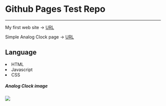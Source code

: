 # Github Pages Test Repo
---

My first web site -> [URL](https://atoy322.github.io/GithubPagesTest)

Simple Analog Clock page -> [URL](https://atoy322.github.io/GithubPagesTest/clock.html)



## Language
<li>HTML</li>
<li>Javascript</li>
<li>CSS</li>



##### Analog Clock image
<img src="https://atoy322.github.io/GithubPagesTest/resources/clock.png"></img>
